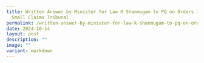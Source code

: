 ```yaml
---
title: Written Answer by Minister for Law K Shanmugam to PQ on Orders Issued by
  Small Claims Tribunal
permalink: /written-answer-by-minister-for-law-k-shanmugam-to-pq-on-orders-issued-by-small-claims-tribunal/
date: 2024-10-14
layout: post
description: ""
image: ""
variant: markdown
---
```

